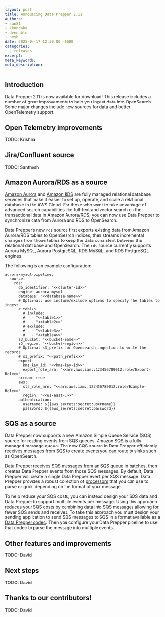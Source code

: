 ```yaml
---
layout: post
title: Announcing Data Prepper 2.11
authors:
- san81
- kkondaka
- dvenable
- oeyh
date: 2025-04-17 12:30:00 -0600
categories:
  - releases
excerpt: 
meta_keywords: 
meta_description: 
---
```


## Introduction

Data Prepper 2.11 is now available for download!
This release includes a number of great improvements to help you ingest data into OpenSearch.
Some major changes include new sources for data and better OpenTelemetry support.


## Open Telemetry improvements

TODO: Krishna

## Jira/Confluent source

TODO: Santhosh

## Amazon Aurora/RDS as a source

[Amazon Aurora](https://aws.amazon.com/rds/aurora/) and [Amazon RDS](https://aws.amazon.com/rds/) are fully managed relational database services that make it easier to set up, operate, and scale a relational database in the AWS Cloud. 
For those who want to take advantage of advanced search capabilities like full-text and vector search on the transactional data in Amazon Aurora/RDS, you can now use Data Prepper to synchronize data from Aurora and RDS to OpenSearch.

Data Prepper’s new `rds` source first exports existing data from Amazon Aurora/RDS tables to OpenSearch indices, then streams incremental changes from those tables to keep the data consistent between the relational database and OpenSearch. 
The `rds` source currently supports Aurora MySQL, Aurora PostgreSQL, RDS MySQL, and RDS PostgreSQL engines.


The following is an example configuration:

```
aurora-mysql-pipeline:
  source:
    rds:
      db_identifier: "<<cluster-id>>"
      engine: aurora-mysql
      database: "<<database-name>>"
      # Optional: use include/exclude options to specify the tables to ingest
      # tables:
        # include:
        #   - "<<table1>>"
        #   - "<<table2>>"
        # exclude:
        #   - "<<table3>>"
        #   - "<<table4>>"
      s3_bucket: "<<bucket-name>>"
      s3_region: "<<bucket-region>>"
      # Optional s3_prefix for Opensearch ingestion to write the records
      # s3_prefix: "<<path_prefix>>"
      export:
        kms_key_id: "<<kms-key-id>>"
        export_role_arn: "<<arn:aws:iam::123456789012:role/Export-Role>>"
      stream: true
      aws:
        sts_role_arn: "<<arn:aws:iam::123456789012:role/Example-Role>>"
        region: "<<us-east-1>>"
      authentication:
        username: ${{aws_secrets:secret:username}}
        password: ${{aws_secrets:secret:password}}
```

## SQS as a source

Data Prepper now supports a new Amazon Simple Queue Service (SQS) source for reading events from SQS queues.
Amazon SQS is a fully managed message queue.
The new SQS source in Data Prepper efficiently receives messages from SQS to create events you can route to sinks such as OpenSearch.

Data Prepper receives SQS messages from an SQS queue in batches, then creates Data Prepper events from those SQS messages.
By default, Data Prepper will create a single Data Prepper event per SQS message.
Data Prepper provides a robust collection of [processors](https://docs.opensearch.org/docs/latest/data-prepper/pipelines/configuration/processors/processors/) that you can use to parse or grok, depending on the format of your message.

To help reduce your SQS costs, you can instead design your SQS data and Data Prepper to support multiple events per message.
Using this approach reduces your SQS costs by combining data into SQS messages allowing for fewer SQS sends and receives.
To take this approach you must design your sending application to send SQS messages to SQS in a format available as a [Data Prepper codec](https://docs.opensearch.org/docs/latest/data-prepper/pipelines/configuration/sources/s3/#codec).
Then you configure your Data Prepper pipeline to use that codec to parse the message into multiple events.


## Other features and improvements

TODO: David


## Next steps

TODO: David

## Thanks to our contributors!

TODO: David
